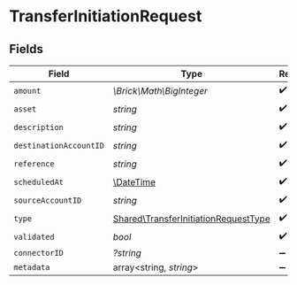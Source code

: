 # TransferInitiationRequest


## Fields

| Field                                                                                        | Type                                                                                         | Required                                                                                     | Description                                                                                  | Example                                                                                      |
| -------------------------------------------------------------------------------------------- | -------------------------------------------------------------------------------------------- | -------------------------------------------------------------------------------------------- | -------------------------------------------------------------------------------------------- | -------------------------------------------------------------------------------------------- |
| `amount`                                                                                     | *\Brick\Math\BigInteger*                                                                     | :heavy_check_mark:                                                                           | N/A                                                                                          |                                                                                              |
| `asset`                                                                                      | *string*                                                                                     | :heavy_check_mark:                                                                           | N/A                                                                                          | USD                                                                                          |
| `description`                                                                                | *string*                                                                                     | :heavy_check_mark:                                                                           | N/A                                                                                          |                                                                                              |
| `destinationAccountID`                                                                       | *string*                                                                                     | :heavy_check_mark:                                                                           | N/A                                                                                          |                                                                                              |
| `reference`                                                                                  | *string*                                                                                     | :heavy_check_mark:                                                                           | N/A                                                                                          | XXX                                                                                          |
| `scheduledAt`                                                                                | [\DateTime](https://www.php.net/manual/en/class.datetime.php)                                | :heavy_check_mark:                                                                           | N/A                                                                                          |                                                                                              |
| `sourceAccountID`                                                                            | *string*                                                                                     | :heavy_check_mark:                                                                           | N/A                                                                                          |                                                                                              |
| `type`                                                                                       | [Shared\TransferInitiationRequestType](../../Models/Shared/TransferInitiationRequestType.md) | :heavy_check_mark:                                                                           | N/A                                                                                          |                                                                                              |
| `validated`                                                                                  | *bool*                                                                                       | :heavy_check_mark:                                                                           | N/A                                                                                          |                                                                                              |
| `connectorID`                                                                                | *?string*                                                                                    | :heavy_minus_sign:                                                                           | N/A                                                                                          |                                                                                              |
| `metadata`                                                                                   | array<string, *string*>                                                                      | :heavy_minus_sign:                                                                           | N/A                                                                                          |                                                                                              |